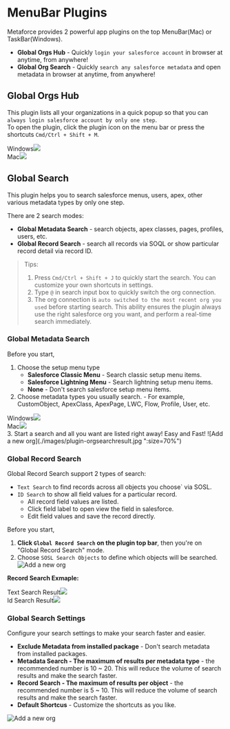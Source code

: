 # MenuBar Plugins

Metaforce provides 2 powerful app plugins on the top MenuBar(Mac) or TaskBar(Windows).

-   **Global Orgs Hub** - Quickly `login your salesforce account` in browser at anytime, from anywhere!
-   **Global Org Search** - Quickly `search any salesforce metadata` and open metadata in browser at anytime, from anywhere!

## Global Orgs Hub

This plugin lists all your organizations in a quick popup so that you can `always login salesforce account by only one step`.  
To open the plugin, click the plugin icon on the menu bar or press the shortcuts `Cmd/Ctrl + Shift + M`.

<div class="flex-images">
    <div style="width:100%;">Windows<img src="/pages/gettingStarted/images/plugin-orghub-windows.jpg"></div>
    <div style="width:100%;">Mac<img src="/pages/gettingStarted/images/plugin-orghub.jpg"></div>
</div>

## Global Search

This plugin helps you to search salesforce menus, users, apex, other various metadata types by only one step.

There are 2 search modes:

-   **Global Metadata Search** - search objects, apex classes, pages, profiles, users, etc.
-   **Global Record Search** - search all records via SOQL or show particular record detail via record ID.

> Tips:
>
> 1.  Press `Cmd/Ctrl + Shift + J` to quickly start the search. You can customize your own shortcuts in settings.
> 2.  Type `@` in search input box to quickly switch the org connection.
> 3.  The org connection is `auto switched to the most recent org you used` before starting search. This ability ensures the plugin always use the right salesforce org you want, and perform a real-time search immediately.

### Global Metadata Search

Before you start,

1. Choose the setup menu type
    - **Salesforce Classic Menu** - Search classic setup menu items.
    - **Salesforce Lightning Menu** - Search lightning setup menu items.
    - **None** - Don't search salesforce setup menu items.
2. Choose metadata types you usually search. - For example, CustomObject, ApexClass, ApexPage, LWC, Flow, Profile, User, etc.
 <div class="flex-images">
     <div style="width:100%;" >Windows<img src="/pages/gettingStarted/images/plugin-meta-windows.jpg"></div>
     <div style="width:100%;">Mac<img src="/pages/gettingStarted/images/plugin-orgseach.jpg"></div>
 </div>
3. Start a search and all you want are listed right away! Easy and Fast!
   ![Add a new org](./images/plugin-orgsearchresult.jpg ":size=70%")

### Global Record Search

Global Record Search support 2 types of search:

-   `Text Search` to find records across all objects you choose` via SOSL.
-   `ID Search` to show all field values for a particular record.
    -   All record field values are listed.
    -   Click field label to open view the field in salesforce.
    -   Edit field values and save the record directly.

Before you start,

1. **Click `Global Record Search` on the plugin top bar**, then you're on "Global Record Search" mode.
2. Choose `SOSL Search Objects` to define which objects will be searched.
   ![Add a new org](./images/plugin-orgdatasearch.jpg ":size=70%")

**Record Search Exmaple:**

<div class="flex-images">
    <div>Text Search Result<img src="/pages/gettingStarted/images/plugin-orgdatasearch-result.jpg"></div>
    <div>Id Search Result<img src="/pages/gettingStarted/images/plugin-orgdatasearch-result2.jpg"></div>
</div>

### Global Search Settings

Configure your search settings to make your search faster and easier.

-   **Exclude Metadata from installed package** - Don't search metadata from installed packages.
-   **Metadata Search - The maximum of results per metadata type** - the recommended number is 10 ~ 20. This will reduce the volume of search results and make the search faster.
-   **Record Search - The maximum of results per object** - the recommended number is 5 ~ 10. This will reduce the volume of search results and make the search faster.
-   **Default Shortcus** - Customize the shortcuts as you like.

![Add a new org](./images/plugin-orgsearchsetting.jpg)
